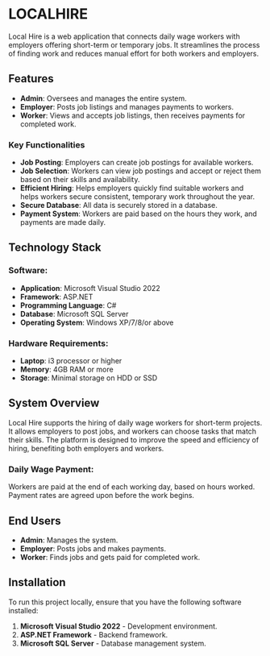 # LOCALHIRE

Local Hire is a web application that connects daily wage workers with employers offering short-term or temporary jobs. It streamlines the process of finding work and reduces manual effort for both workers and employers.

## Features

- **Admin**: Oversees and manages the entire system.
- **Employer**: Posts job listings and manages payments to workers.
- **Worker**: Views and accepts job listings, then receives payments for completed work.

### Key Functionalities

- **Job Posting**: Employers can create job postings for available workers.
- **Job Selection**: Workers can view job postings and accept or reject them based on their skills and availability.
- **Efficient Hiring**: Helps employers quickly find suitable workers and helps workers secure consistent, temporary work throughout the year.
- **Secure Database**: All data is securely stored in a database.
- **Payment System**: Workers are paid based on the hours they work, and payments are made daily.

## Technology Stack

### Software:
- **Application**: Microsoft Visual Studio 2022
- **Framework**: ASP.NET
- **Programming Language**: C#
- **Database**: Microsoft SQL Server
- **Operating System**: Windows XP/7/8/or above

### Hardware Requirements:
- **Laptop**: i3 processor or higher
- **Memory**: 4GB RAM or more
- **Storage**: Minimal storage on HDD or SSD

## System Overview

Local Hire supports the hiring of daily wage workers for short-term projects. It allows employers to post jobs, and workers can choose tasks that match their skills. The platform is designed to improve the speed and efficiency of hiring, benefiting both employers and workers.

### Daily Wage Payment:
Workers are paid at the end of each working day, based on hours worked. Payment rates are agreed upon before the work begins.

## End Users

- **Admin**: Manages the system.
- **Employer**: Posts jobs and makes payments.
- **Worker**: Finds jobs and gets paid for completed work.

## Installation

To run this project locally, ensure that you have the following software installed:

1. **Microsoft Visual Studio 2022** - Development environment.
2. **ASP.NET Framework** - Backend framework.
3. **Microsoft SQL Server** - Database management system.
